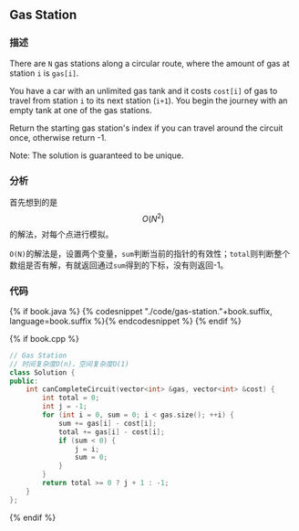 ## Gas Station


### 描述

There are `N` gas stations along a circular route, where the amount of gas at station `i` is `gas[i]`.

You have a car with an unlimited gas tank and it costs `cost[i]` of gas to travel from station `i` to its next station (`i+1`). You begin the journey with an empty tank at one of the gas stations.

Return the starting gas station's index if you can travel around the circuit once, otherwise return -1.

Note:
The solution is guaranteed to be unique.


### 分析

首先想到的是$$O(N^2)$$的解法，对每个点进行模拟。

`O(N)`的解法是，设置两个变量，`sum`判断当前的指针的有效性；`total`则判断整个数组是否有解，有就返回通过`sum`得到的下标，没有则返回-1。


### 代码

{% if book.java %}
{% codesnippet "./code/gas-station."+book.suffix, language=book.suffix %}{% endcodesnippet %}
{% endif %}

{% if book.cpp %}
```cpp
// Gas Station
// 时间复杂度O(n)，空间复杂度O(1)
class Solution {
public:
    int canCompleteCircuit(vector<int> &gas, vector<int> &cost) {
        int total = 0;
        int j = -1;
        for (int i = 0, sum = 0; i < gas.size(); ++i) {
            sum += gas[i] - cost[i];
            total += gas[i] - cost[i];
            if (sum < 0) {
                j = i;
                sum = 0;
            }
        }
        return total >= 0 ? j + 1 : -1;
    }
};
```
{% endif %}